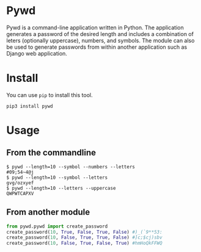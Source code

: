 Pywd
=====
Pywd is a command-line application written in Python. The application generates a password of the desired length and includes a combination of leters (optionally uppercase), numbers, and symbols. The module can also be used to generate passwords from within another application such as Django web application.

Install
======
You can use `pip` to install this tool.
```shell
pip3 install pywd
```

Usage
======
From the commandline
-------
```shell
$ pywd --length=10 --symbol --numbers --letters 
#09;54~4@j
$ pywd --length=10 --symbol --letters 
gvg/ozxyef
$ pywd --length=10 --letters --uppercase 
QWPWTCAPXV 
```
From another module
-------
```python
from pywd.pywd import create_password
create_password(10, True, False, True, False) #)_(`9**53:
create_password(10, False, True, True, False) #]c;$cj)sbv 
create_password(10, False, True, False, True) #hmHoQkFFWQ
```
